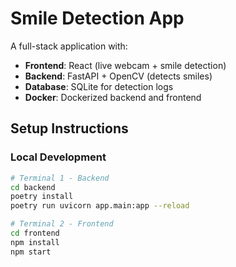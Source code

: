 # Smile Detection App

A full-stack application with:

- **Frontend**: React (live webcam + smile detection)
- **Backend**: FastAPI + OpenCV (detects smiles)
- **Database**: SQLite for detection logs
- **Docker**: Dockerized backend and frontend

## Setup Instructions

### Local Development

```bash
# Terminal 1 - Backend
cd backend
poetry install
poetry run uvicorn app.main:app --reload

# Terminal 2 - Frontend
cd frontend
npm install
npm start
```
